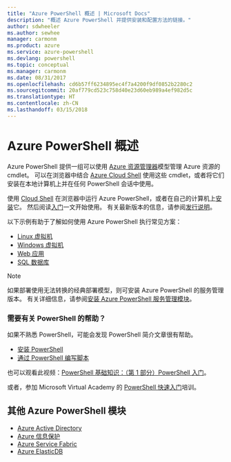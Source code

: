 ```yaml
---
title: "Azure PowerShell 概述 | Microsoft Docs"
description: "概述 Azure PowerShell 并提供安装和配置方法的链接。"
author: sdwheeler
ms.author: sewhee
manager: carmonm
ms.product: azure
ms.service: azure-powershell
ms.devlang: powershell
ms.topic: conceptual
ms.manager: carmonm
ms.date: 08/31/2017
ms.openlocfilehash: cd6b57ff6234895ec4f7a4200f9df0852b2280c2
ms.sourcegitcommit: 20af779cd523c758d40e23d60eb989a4ef982d5c
ms.translationtype: HT
ms.contentlocale: zh-CN
ms.lasthandoff: 03/15/2018
---
```

# <a name="overview-of-azure-powershell"></a>Azure PowerShell 概述

Azure PowerShell 提供一组可以使用 [Azure 资源管理器](/azure/azure-resource-manager/resource-group-overview)模型管理 Azure 资源的 cmdlet。 可以在浏览器中结合 [Azure Cloud Shell](/azure/cloud-shell/overview) 使用这些 cmdlet，或者将它们安装在本地计算机上并在任何 PowerShell 会话中使用。

使用 [Cloud Shell](/azure/cloud-shell/overview) 在浏览器中运行 Azure PowerShell，或者在自己的计算机上[安装](install-azurerm-ps.md)它。 然后阅读[入门](get-started-azureps.md)一文开始使用。 有关最新版本的信息，请参阅[发行说明](release-notes-azureps.md)。

以下示例有助于了解如何使用 Azure PowerShell 执行常见方案：

* [Linux 虚拟机](/azure/virtual-machines/virtual-machines-linux-powershell-samples?toc=/powershell/azure/toc.json)
* [Windows 虚拟机](/azure/virtual-machines/virtual-machines-windows-powershell-samples?toc=/powershell/azure/toc.json)
* [Web 应用](/azure/app-service-web/app-service-powershell-samples?toc=/powershell/azure/toc.json)
* [SQL 数据库](/azure/sql-database/sql-database-powershell-samples?toc=/powershell/azure/toc.json)

> [!NOTE]
> 如果部署使用无法转换的经典部署模型，则可安装 Azure PowerShell 的服务管理版本。 有关详细信息，请参阅[安装 Azure PowerShell 服务管理模块](/powershell/azure/servicemanagement/install-azure-ps)。


### <a name="need-help-with-powershell"></a>需要有关 PowerShell 的帮助？

如果不熟悉 PowerShell，可能会发现 PowerShell 简介文章很有帮助。

* [安装 PowerShell](/powershell/scripting/installing-windows-powershell)
* [通过 PowerShell 编写脚本](/powershell/scripting/scripting-with-windows-powershell)

也可以观看此视频：[PowerShell 基础知识：（第 1 部分）PowerShell 入门](https://channel9.msdn.com/Blogs/Taste-of-Premier/PowerShellBasicsPart1)。

或者，参加 Microsoft Virtual Academy 的 [PowerShell 快速入门](https://mva.microsoft.com/liveevents/powershell-jumpstart)培训。

## <a name="other-azure-powershell-modules"></a>其他 Azure PowerShell 模块

* [Azure Active Directory](/powershell/azure/active-directory/)
* [Azure 信息保护](/powershell/azure/aip/)
* [Azure Service Fabric](/powershell/azure/service-fabric/)
* [Azure ElasticDB](/powershell/azure/elasticdbjobs/)
